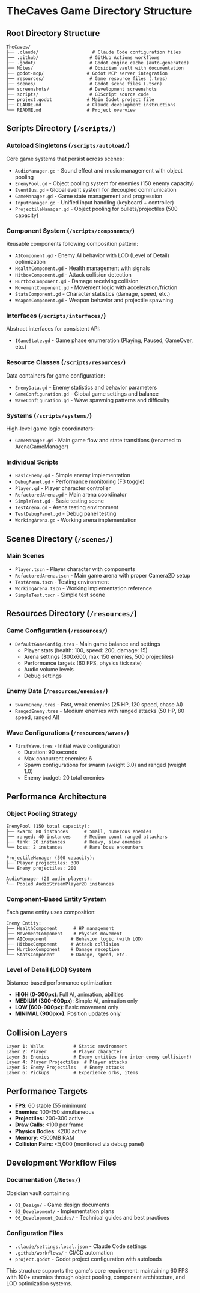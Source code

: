 # TheCaves Game Directory Structure

## Root Directory Structure

```
TheCaves/
├── .claude/                    # Claude Code configuration files
├── .github/                   # GitHub Actions workflows
├── .godot/                    # Godot engine cache (auto-generated)
├── Notes/                     # Obsidian vault with documentation
├── godot-mcp/                # Godot MCP server integration
├── resources/                 # Game resource files (.tres)
├── scenes/                    # Godot scene files (.tscn)
├── screenshots/               # Development screenshots
├── scripts/                   # GDScript source code
├── project.godot             # Main Godot project file
├── CLAUDE.md                 # Claude development instructions
└── README.md                 # Project overview
```

## Scripts Directory (`/scripts/`)

### Autoload Singletons (`/scripts/autoload/`)
Core game systems that persist across scenes:
- `AudioManager.gd` - Sound effect and music management with object pooling
- `EnemyPool.gd` - Object pooling system for enemies (150 enemy capacity)
- `EventBus.gd` - Global event system for decoupled communication
- `GameManager.gd` - Game state management and progression
- `InputManager.gd` - Unified input handling (keyboard + controller)
- `ProjectileManager.gd` - Object pooling for bullets/projectiles (500 capacity)

### Component System (`/scripts/components/`)
Reusable components following composition pattern:
- `AIComponent.gd` - Enemy AI behavior with LOD (Level of Detail) optimization
- `HealthComponent.gd` - Health management with signals
- `HitboxComponent.gd` - Attack collision detection
- `HurtboxComponent.gd` - Damage receiving collision
- `MovementComponent.gd` - Movement logic with acceleration/friction
- `StatsComponent.gd` - Character statistics (damage, speed, etc.)
- `WeaponComponent.gd` - Weapon behavior and projectile spawning

### Interfaces (`/scripts/interfaces/`)
Abstract interfaces for consistent API:
- `IGameState.gd` - Game phase enumeration (Playing, Paused, GameOver, etc.)

### Resource Classes (`/scripts/resources/`)
Data containers for game configuration:
- `EnemyData.gd` - Enemy statistics and behavior parameters
- `GameConfiguration.gd` - Global game settings and balance
- `WaveConfiguration.gd` - Wave spawning patterns and difficulty

### Systems (`/scripts/systems/`)
High-level game logic coordinators:
- `GameManager.gd` - Main game flow and state transitions (renamed to ArenaGameManager)

### Individual Scripts
- `BasicEnemy.gd` - Simple enemy implementation
- `DebugPanel.gd` - Performance monitoring (F3 toggle)
- `Player.gd` - Player character controller
- `RefactoredArena.gd` - Main arena coordinator
- `SimpleTest.gd` - Basic testing scene
- `TestArena.gd` - Arena testing environment
- `TestDebugPanel.gd` - Debug panel testing
- `WorkingArena.gd` - Working arena implementation

## Scenes Directory (`/scenes/`)

### Main Scenes
- `Player.tscn` - Player character with components
- `RefactoredArena.tscn` - Main game arena with proper Camera2D setup
- `TestArena.tscn` - Testing environment
- `WorkingArena.tscn` - Working implementation reference
- `SimpleTest.tscn` - Simple test scene

## Resources Directory (`/resources/`)

### Game Configuration (`/resources/`)
- `DefaultGameConfig.tres` - Main game balance and settings
  - Player stats (health: 100, speed: 200, damage: 15)
  - Arena settings (800x600, max 150 enemies, 500 projectiles)
  - Performance targets (60 FPS, physics tick rate)
  - Audio volume levels
  - Debug settings

### Enemy Data (`/resources/enemies/`)
- `SwarmEnemy.tres` - Fast, weak enemies (25 HP, 120 speed, chase AI)
- `RangedEnemy.tres` - Medium enemies with ranged attacks (50 HP, 80 speed, ranged AI)

### Wave Configurations (`/resources/waves/`)
- `FirstWave.tres` - Initial wave configuration
  - Duration: 90 seconds
  - Max concurrent enemies: 6
  - Spawn configurations for swarm (weight 3.0) and ranged (weight 1.0)
  - Enemy budget: 20 total enemies

## Performance Architecture

### Object Pooling Strategy
```
EnemyPool (150 total capacity):
├── swarm: 80 instances      # Small, numerous enemies
├── ranged: 40 instances     # Medium count ranged attackers
├── tank: 20 instances       # Heavy, slow enemies
└── boss: 2 instances        # Rare boss encounters

ProjectileManager (500 capacity):
├── Player projectiles: 300
└── Enemy projectiles: 200

AudioManager (20 audio players):
└── Pooled AudioStreamPlayer2D instances
```

### Component-Based Entity System
Each game entity uses composition:
```
Enemy Entity:
├── HealthComponent      # HP management
├── MovementComponent    # Physics movement
├── AIComponent         # Behavior logic (with LOD)
├── HitboxComponent     # Attack collision
├── HurtboxComponent    # Damage reception
└── StatsComponent      # Damage, speed, etc.
```

### Level of Detail (LOD) System
Distance-based performance optimization:
- **HIGH (0-300px)**: Full AI, animation, abilities
- **MEDIUM (300-600px)**: Simple AI, animation only
- **LOW (600-900px)**: Basic movement only
- **MINIMAL (900px+)**: Position updates only

## Collision Layers
```
Layer 1: Walls           # Static environment
Layer 2: Player          # Player character
Layer 3: Enemies         # Enemy entities (no inter-enemy collision!)
Layer 4: Player Projectiles  # Player attacks
Layer 5: Enemy Projectiles   # Enemy attacks
Layer 6: Pickups         # Experience orbs, items
```

## Performance Targets
- **FPS**: 60 stable (55 minimum)
- **Enemies**: 100-150 simultaneous
- **Projectiles**: 200-300 active
- **Draw Calls**: <100 per frame
- **Physics Bodies**: <200 active
- **Memory**: <500MB RAM
- **Collision Pairs**: <5,000 (monitored via debug panel)

## Development Workflow Files

### Documentation (`/Notes/`)
Obsidian vault containing:
- `01_Design/` - Game design documents
- `02_Development/` - Implementation plans
- `06_Development_Guides/` - Technical guides and best practices

### Configuration Files
- `.claude/settings.local.json` - Claude Code settings
- `.github/workflows/` - CI/CD automation
- `project.godot` - Godot project configuration with autoloads

This structure supports the game's core requirement: maintaining 60 FPS with 100+ enemies through object pooling, component architecture, and LOD optimization systems.